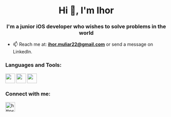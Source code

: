 <h1 align="center">Hi 👋, I'm Ihor</h1>
<h3 align="center">I'm a junior iOS developer who wishes to solve problems in the world</h3>

- 📫 Reach me at: **ihor.muliar22@gmail.com** or send a message on LinkedIn.

<!-- <p><img align="center" src="https://github-readme-stats.vercel.app/api?username=IhorMuliar&show_icons=true&theme=radical" alt="IhorMuliar" /></p> -->

<h3 align="left">Languages and Tools:</h3>
<p align="left"> 
  <img align="center" src="https://cdn-icons-png.flaticon.com/512/732/732250.png" height="30" width="30" /></a>
  <img align="center" src="https://upload.wikimedia.org/wikipedia/ru/0/0c/Xcode_icon.png" height="30" width="30" /></a>  
  <img align="center" src="https://jeonggo.com/wp-content/uploads/2021/08/swiftui.png" height="30" width="30" /></a>  
</p>


<p align="left">
<h3 align="left">Connect with me:</h3>
<a href="https://www.linkedin.com/in/ihor-muliar/" target="_blank"><img align="center" src="https://orioni.co/nmedia/png/linkedin-6212.png" alt="https://www.linkedin.com/in/ihor-muliar/" height="30" width="30" /></a>
</p>
